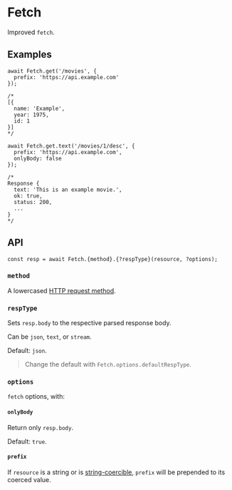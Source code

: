 # Fetch

Improved `fetch`.

## Examples

```JS
await Fetch.get('/movies', {
  prefix: 'https://api.example.com'
});

/*
[{
  name: 'Example',
  year: 1975,
  id: 1
}]
*/
```

```JS
await Fetch.get.text('/movies/1/desc', {
  prefix: 'https://api.example.com',
  onlyBody: false
});

/*
Response {
  text: 'This is an example movie.',
  ok: true,
  status: 200,
  ...
}
*/
```


## API

```JS
const resp = await Fetch.{method}.{?respType}(resource, ?options);
```

### `method`

A lowercased [HTTP request method].

### `respType`

Sets `resp.body` to the respective parsed response body.

Can be `json`, `text`, or `stream`.

Default: `json`.

> Change the default with `Fetch.options.defaultRespType`.

### `options`

`fetch` options, with:

#### `onlyBody`

Return only `resp.body`.

Default: `true`.

#### `prefix`

If `resource` is a string or is [string-coercible], `prefix` will be prepended to its coerced value.


[HTTP request method]: https://developer.mozilla.org/en-US/docs/Web/HTTP/Methods
[string-coercible]: https://developer.mozilla.org/en-US/docs/Web/JavaScript/Reference/Global_Objects/String#string_coercion

